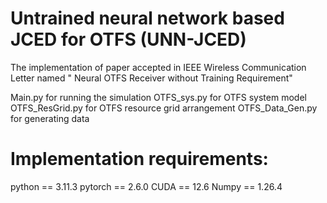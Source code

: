 # Untrained neural network based JCED for OTFS (UNN-JCED)
The implementation of paper accepted in IEEE Wireless Communication Letter named " Neural OTFS Receiver without Training Requirement"

Main.py for running the simulation
OTFS_sys.py for OTFS system model
OTFS_ResGrid.py for OTFS resource grid arrangement
OTFS_Data_Gen.py for generating data


# Implementation requirements:
python == 3.11.3
pytorch == 2.6.0 
CUDA == 12.6
Numpy == 1.26.4
